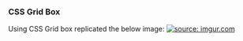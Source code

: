 ### CSS Grid Box
Using CSS Grid box replicated the below image:
<a href="https://imgur.com/ndoeyAy"><img src="https://i.imgur.com/ndoeyAyh.png" title="source: imgur.com" /></a>
